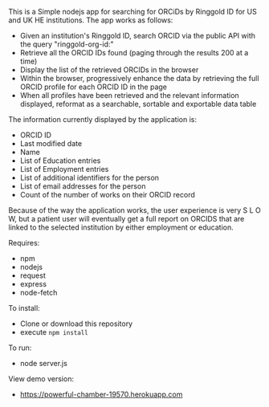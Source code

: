 This is a Simple nodejs app for searching for ORCiDs by Ringgold ID for US and UK HE institutions. The app works as follows:

* Given an institution's Ringgold ID, search ORCID via the public API with the query "ringgold-org-id:<ringgold id>"
* Retrieve all the ORCID IDs found (paging through the results 200 at a time)
* Display the list of the retrieved ORCIDs in the browser
* Within the browser, progressively enhance the data by retrieving the full ORCID profile for each ORCID ID in the page
* When all profiles have been retrieved and the relevant information displayed, reformat as a searchable, sortable and exportable data table

The information currently displayed by the application is:
* ORCID ID
* Last modified date
* Name
* List of Education entries
* List of Employment entries
* List of additional identifiers for the person
* List of email addresses for the person
* Count of the number of works on their ORCID record

Because of the way the application works, the user experience is very S L O W, but a patient user will eventually get a full report on ORCIDS that are linked to the selected institution by either employment or education.

Requires:
* npm
* nodejs
* request
* express
* node-fetch

To install:
* Clone or download this repository
* execute `npm install`

To run:
* node server.js

View demo version:
* https://powerful-chamber-19570.herokuapp.com
